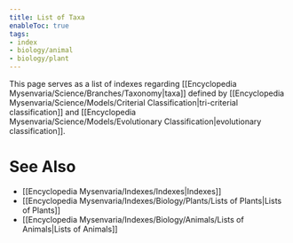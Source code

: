 ```yaml
---
title: List of Taxa
enableToc: true
tags:
- index
- biology/animal
- biology/plant
---
```


This page serves as a list of indexes regarding [[Encyclopedia Mysenvaria/Science/Branches/Taxonomy|taxa]] defined by [[Encyclopedia Mysenvaria/Science/Models/Criterial Classification|tri-criterial classification]] and [[Encyclopedia Mysenvaria/Science/Models/Evolutionary Classification|evolutionary classification]].
# See Also
- [[Encyclopedia Mysenvaria/Indexes/Indexes|Indexes]]
- [[Encyclopedia Mysenvaria/Indexes/Biology/Plants/Lists of Plants|Lists of Plants]]
- [[Encyclopedia Mysenvaria/Indexes/Biology/Animals/Lists of Animals|Lists of Animals]]